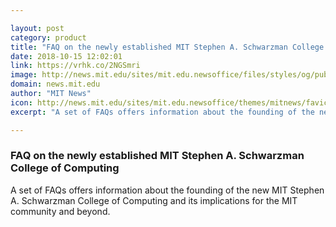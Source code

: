 ```yaml
---

layout: post
category: product
title: "FAQ on the newly established MIT Stephen A. Schwarzman College of Computing"
date: 2018-10-15 12:02:01
link: https://vrhk.co/2NGSmri
image: http://news.mit.edu/sites/mit.edu.newsoffice/files/styles/og/public/images/2018/MIT-seal-948x632_7.jpg
domain: news.mit.edu
author: "MIT News"
icon: http://news.mit.edu/sites/mit.edu.newsoffice/themes/mitnews/favicon.ico
excerpt: "A set of FAQs offers information about the founding of the new MIT Stephen A. Schwarzman College of Computing and its implications for the MIT community and beyond."

---
```


### FAQ on the newly established MIT Stephen A. Schwarzman College of Computing

A set of FAQs offers information about the founding of the new MIT Stephen A. Schwarzman College of Computing and its implications for the MIT community and beyond.